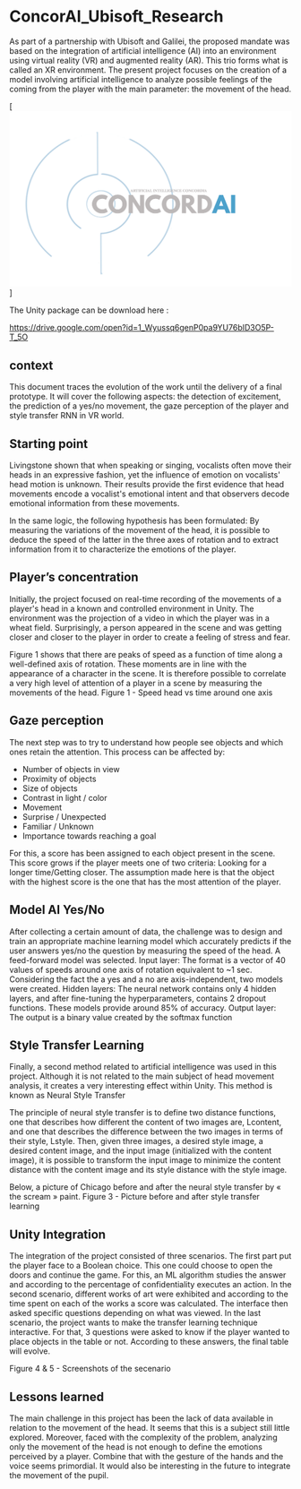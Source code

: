 # ConcorAI_Ubisoft_Research

As part of a partnership with Ubisoft and Galilei, the proposed mandate was based on the integration of artificial intelligence (AI) into an environment using virtual reality (VR) and augmented reality (AR). This trio forms what is called an XR environment. The present project focuses on the creation of a model involving artificial intelligence to analyze possible feelings of the coming from the player with the main parameter: the movement of the head.

[![Capture Video](./img/ConcordAI-Logo.png)]

The Unity package can be download here :

https://drive.google.com/open?id=1_Wyussq6genP0pa9YU76bID3O5P-T_5O

## context 

This document traces the evolution of the work until the delivery of a final prototype. It will cover the following aspects: the detection of excitement, the prediction of a yes/no movement, the gaze perception of the player and style transfer RNN in VR world.

## Starting point 

Livingstone  shown that when speaking or singing, vocalists often move their heads in an expressive fashion, yet the influence of emotion on vocalists' head motion is unknown. Their results provide the first evidence that head movements encode a vocalist's emotional intent and that observers decode emotional information from these movements. 

In the same logic, the following hypothesis has been formulated: By measuring the variations of the movement of the head, it is possible to deduce the speed of the latter in the three axes of rotation and to extract information from it to characterize the emotions of the player.


## Player’s concentration

Initially, the project focused on real-time recording of the movements of a player's head in a known and controlled environment in Unity. The environment was the projection of a video in which the player was in a wheat field. Surprisingly, a person appeared in the scene and was getting closer and closer to the player in order to create a feeling of stress and fear. 

Figure 1 shows that there are peaks of speed as a function of time along a well-defined axis of rotation. These moments are in line with the appearance of a character in the scene. It is therefore possible to correlate a very high level of attention of a player in a scene by measuring the movements of the head. 
Figure 1  - Speed head vs time around one axis 

## Gaze perception

The next step was to try to understand how people see objects and which ones retain the attention. This process can be affected by:
- Number of objects in view
- Proximity of objects
- Size of objects
- Contrast in light / color
- Movement
- Surprise / Unexpected
- Familiar / Unknown
- Importance towards reaching a goal

For this, a score has been assigned to each object present in the scene. This score grows if the player meets one of two criteria: Looking for a longer time/Getting closer. The assumption made here is that the object with the highest score is the one that has the most attention of the player. 


## Model AI Yes/No

After collecting a certain amount of data, the challenge was to design and train an appropriate machine learning model which accurately predicts if the user answers yes/no the question by measuring the speed of the head. A feed-forward model was selected.
Input layer:
The format is a vector of 40 values of speeds around one axis of rotation equivalent to ~1 sec. Considering the fact the a yes and a no are axis-independent, two models were created.
Hidden layers:
The neural network contains only 4 hidden layers, and after fine-tuning the hyperparameters, contains 2 dropout functions. These models provide around 85% of accuracy.
Output layer:
The output is a binary value created by the softmax function

## Style Transfer Learning

Finally, a second method related to artificial intelligence was used in this project. Although it is not related to the main subject of head movement analysis, it creates a very interesting effect within Unity. This method is known as Neural Style Transfer

The principle of neural style transfer is to define two distance functions, one that describes how different the content of two images are, Lcontent, and one that describes the difference between the two images in terms of their style, Lstyle. Then, given three images, a desired style image, a desired content image, and the input image (initialized with the content image), it is possible to transform the input image to minimize the content distance with the content image and its style distance with the style image.

Below, a picture of Chicago before and after the neural style transfer by « the scream » paint.
Figure 3 - Picture before and after style transfer learning
  

## Unity Integration 

The integration of the project consisted of three scenarios. The first part put the player face to a Boolean choice. This one could choose to open the doors and continue the game. For this, an ML algorithm studies the answer and according to the percentage of confidentiality executes an action. In the second scenario, different works of art were exhibited and according to the time spent on each of the works a score was calculated. The interface then asked specific questions depending on what was viewed. In the last scenario, the project wants to make the transfer learning technique interactive. For that, 3 questions were asked to know if the player wanted to place objects in the table or not. According to these answers, the final table will evolve.

Figure 4 & 5 - Screenshots of the secenario
                       
## Lessons learned

The main challenge in this project has been the lack of data available in relation to the movement of the head. It seems that this is a subject still little explored. Moreover, faced with the complexity of the problem, analyzing only the movement of the head is not enough to define the emotions perceived by a player. Combine that with the gesture of the hands and the voice seems primordial. It would also be interesting in the future to integrate the movement of the pupil.

